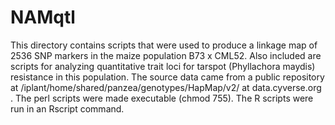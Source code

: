 # NAMqtl
This directory contains scripts that were used to produce a linkage map of 2536 SNP markers in the maize population B73 x CML52.
Also included are scripts for analyzing quantitative trait loci for tarspot (Phyllachora maydis) resistance in this population.
The source data came from a public repository at /iplant/home/shared/panzea/genotypes/HapMap/v2/ at data.cyverse.org .  The perl 
scripts were made executable (chmod 755).  The R scripts were run in an Rscript command.
